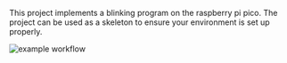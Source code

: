 This project implements a blinking program on the raspberry pi pico. The project can be used as a skeleton to ensure your environment is set up properly.

![example workflow](https://github.com/<OWNER>/<REPOSITORY>/actions/workflows/main.yml/badge.svg)


